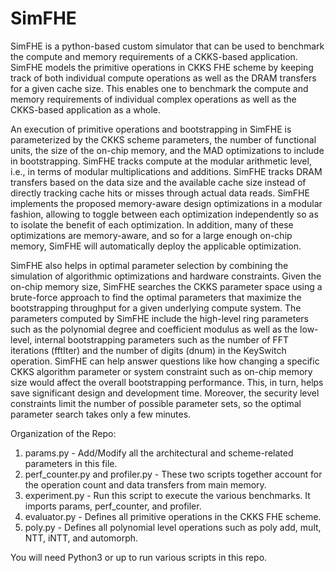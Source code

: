 # SimFHE

SimFHE is a python-based custom simulator that can be used to benchmark the compute and memory requirements of a CKKS-based application.
SimFHE models the primitive operations in CKKS FHE scheme by keeping track of both individual compute operations as well as the DRAM transfers for a given cache size.
This enables one to benchmark the compute and memory requirements of individual complex operations as well as the CKKS-based application as a whole.

An execution of primitive operations and bootstrapping in SimFHE is parameterized by the CKKS scheme parameters, the number of functional units, the size of the on-chip memory, and the MAD optimizations to include in bootstrapping. 
SimFHE tracks compute at the modular arithmetic level, i.e., in terms of modular multiplications and additions.
SimFHE tracks DRAM transfers based on the data size and the available cache size instead of directly tracking cache hits or misses through actual data reads.
SimFHE implements the proposed memory-aware design optimizations in a modular fashion, allowing to toggle between each optimization independently so as to isolate the benefit of each optimization. 
In addition, many of these optimizations are memory-aware, and so for a large enough on-chip memory, SimFHE will automatically deploy the applicable optimization. 

SimFHE also helps in optimal parameter selection by combining the simulation of algorithmic optimizations and hardware constraints. 
Given the on-chip memory size, SimFHE searches the CKKS parameter space using a brute-force approach to find the optimal parameters that maximize the bootstrapping throughput for a given underlying compute system. 
The parameters computed by SimFHE include the high-level ring parameters such as the polynomial degree and coefficient modulus as well as the low-level, internal bootstrapping parameters such as the number of FFT iterations (fftIter) and the number of digits (dnum) in the KeySwitch operation. 
SimFHE can help answer questions like how changing a specific CKKS algorithm parameter or system constraint such as on-chip memory size would affect the overall bootstrapping performance. 
This, in turn, helps save significant design and development time.
Moreover, the security level constraints limit the number of possible parameter sets, so the optimal parameter search takes only a few minutes.

Organization of the Repo:
1) params.py - Add/Modify all the architectural and scheme-related parameters in this file.
2) perf_counter.py and profiler.py - These two scripts together account for the operation count and data transfers from main memory.
3) experiment.py - Run this script to execute the various benchmarks. It imports params, perf_counter, and profiler.
4) evaluator.py - Defines all primitive operations in the CKKS FHE scheme.
5) poly.py - Defines all polynomial level operations such as poly add, mult, NTT, iNTT, and automorph.

You will need Python3 or up to run various scripts in this repo.
